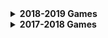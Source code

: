---
---

<details>
 <summary>
  <strong>2018-2019 Games</strong>
 </summary>
 
 <details>
   <summary><strong>
    <a href="Games/2018-2019/game-name">Game Name - by: First L.</a>
   </strong></summary>
 
   A short description of your game goes here.
 
   Playtest Feedback Requests:
   * Question 1.
   * Question 2.
   
   Source: [Repository Name](repository-url)
 </details>
 
  <details>
   <summary><strong>
    <a href="Games/2018-2019/example-dlu">Example - by: Doug U.</a>
   </strong></summary>
   A remake of the classic Pong, with scoring and a UI.
 
   Playtest Feedback Requests:
   * Question 1.
   * Question 2.
   
   Source: [GDP2](https://github.com/DouglasUrner/GDP2) - the game itself is burried deep in the repository, you can go directly to it by following [this link](https://github.com/DouglasUrner/GDP2/tree/master/units/1/assignments/U1.1-pong-in-unity/b-build/level-3/Quarles-Pong-2).
 </details>

</details>

<details>
 <summary>
  <strong>2017-2018 Games</strong>
 </summary>

  * [Bup Blaster: Riley Bennett](https://RileyBennett.github.io/BupBlaster/index.html) --- Bup Blaster is a game in which the player must survive as long as possible by flying around in a spaceship and shooting the angry bups chasing after them.

  * [Spin: Bryan Gates](https://revo1utionn.github.io/GameSpin/index.html) --- Spin is a arcade based mobile game, were you play as an asteroid drifting in space trying to get the highest spin speed.

  * [First game: Matthew Adams](https://adam1354.github.io/FirstGame/index.html) --- I took a game that I played called ever wing and decided to make my own version to it.

  * [Iron Eagles: Jack Stencil]() --- This is a small version of what will be a larger game where the player controlls a spaceship and has to defend against increasing waves of enemies.
  
  * [Ghost&Bee: Jackson]() --- This a minature clone of a mario map. You play as a ghost with a bee following him. "Fallout 76"
  
  * [Dont Get Caught: Teage Aquino](Games/DontGetCaught) --- Use WASD to collect the coin and score a goal to win, but don't get caught by the ghost!
  
  * [Moon Evade: Anthony Feuchtwanger](https://github.com/Buddy312/Adv-Game-Final/) --- This is a small version of what will be a larger game where the player controls rocket and he has to evade left and right to not get hit by the asteroids coming his way and has to survive for as long as possible. When hit it turns off the camera and deletes the Rocket. I would like to expand this to include a 2d version as well. I would also like to add in a 3 life system, but the spawn rate and what is being spawned can be change.
  
  * [Resource Collector: Angel Bowman](Game/ResourceCollector/index.html) --- Resource Collector is a game where you have to try to collect all the resources and avoid running into the blue fish on the ground (its an enemy).
  
  * [Cat Dash: Micah Hargrave](Games/CatDash/index.html) --- Cat Dash is a running game, you have to try and get to end without losing all your lives. Live are taken away when you are hit by a weight, to restore your health collect the gold coins

  * [Bird Maze: Zachary Clay](Games/BirdMaze/index.html) --- Dodge Asteroids in space and arcade as a yellow bird
  
  * [Monstertruck Nw:Nathan Whitney](Games/MonstertruckNw/index.html) --- Use the Monstertruck to collect the 4 coins  
  
  * [Rocket Race: Jakob Farrell](Games/RocketRace/index.html) --- You control a rocket, flying away from a magnet that is constantly chasing you, while doing this you must avoid the physical barriers that slow you down and/or stop you.

  * [Ghost Doors: Victoria Lane](Games/GhostDoors/index.html) --- playing as a ghost you are trying to find the key to let you leave the meadow where you are trapped. beware as there are others wondering there as well and some things are not as they seem.

  * [Galactica: SpecterSans/Deven Deriso](Games/Galactica/index.html) --- A shooter where the camera stays in one place, there's only four slow enemies and a couple of asteroids

  * [truckstop: James Tisdel](Games/truckstop/index.html) --- this game is a small game where the ruls are simple move left and right usin a and d then jump with the space bar, you just want to collect the most amount of coins by the end of the game. at some point there will be a timer added so you can try o beat the clock.

## Variations

<details>
  <summary markdown="span">
    Defender
  </summary>
  
  * [Defender: Doug Urner](https://douglasurner.github.io/prototypes/Defender/index.html) --- I modified this game to use the night sky background, I thought that that would look better with the laser. The next thing I want to fix is the way the game ends.
  
  * [Defender: Matthew Kincaid](https://github.com/Matthew-Kincaid/Matthew-Kincaid.github.io) --- I changed the creation rate for the cannon from 0.4 to 0.25. The next thing i did was change the rotation spped of the player from 25 to 40. Finally I made changed the winner score from 5 to 25. 

  * [Defender: John Fiery](https://JMF1011.github.io/WebGL/index.html) --- I basically changed the score limit and that was pretty much it.  

  * [Defender: Ryan Lay](http://mrclean123.github.io/WebGL/index.html) --- Change Enemy type from an asteroid to somthing else like a space ship 
  
  * [Defender: Allison Maurice](https://allisonmaurice.github.io/WebGL/index.html) --- I changed the speed of the cannon to 40, created a new background with a moon or asteroid, and increased the winner score to 20.

  * [Defender: Dacoda Cummings](https://Daco10.github.io/WebGL/index.html) --- I'll make the background a space type theme and I will make ending more interesting

</details>

<details>
  <summary markdown="span">
    Football
  </summary>
  
* [Football: Hayden Robinson](https://unwantedgamemaker.github.io/Football/index.html) --- I fixed the bugs and changed the playing fiel to make it harder.

* [Football: Kaleb Carbone](FailFasterStudios.github.io") --- I did a bug fix with the goals, and how if you run in to them they add a point. I fixed that and made the game a bit harder and entertaining!

* [football: Colby Starkel](https://ColbyStarkel.github.io/WebGL/index.html) --- I made there be more characters in the game. 
</details>

<details>
  <summary markdown="span">
    Lander
  </summary>
 
 * [Paul Mize: Unorginial slightly editted lander](https://Dr-Bork.GitHub.io/flo/index.html) --- I modified where the rocks sit, later I want to change how many lives there is and how the game truly ends, possibly adding more levels.
    
 * [Lander: Andrew Mattucci](https://andrewmattucci.github.io/Final/index.html) --- I changed a few minor things having to do with rotation and speed of the player. 

 * [Lander: Liam Pratt](https://CaptainLeemo.github.io/buiuld/index.html) --- In "Lander", you have to move a space ship from one point to another. There are obstacles blocking the end point, so it isn't as easy as it sounds.
 
 * [Lander: Alex Young](young0904.github.io lander) --- i changed the speed of the ship so that is it more easier to move around the play area.
 
 * [Lander: Isaiah Montez](https://isaiahmontez.github.io/Lander/index.html)--- work on the controls

 * [Lander: Malcolm Cisler](https://DatCancerousBoi.github.io/WebGL/index.html) --- I edited the controls so it controls smoother. I also made the level more challanging and added a different game over result.
 
</details>

<details>
  <summary markdown="span">
    Maze
  </summary>
  
</details>

<details>
  <summary markdown="span">
    Playground
  </summary>
  
</details>

<details>
  <summary markdown="span">
    Rougelike
  </summary>
  
  * [Rougelike: Heaven Mize](https://myzer0soul0902.github.io/GameBuild/index.html) --- I'm planning on editing Rougelike to have a proper ending.
    
  * [Rougelike: Justin Sewell](https://Starfighter36.github.io/WebGL/index.html) --- Built a second area for the game with enemies and items with a maze.
  
  * [Rougelike: Michael Clauss](https://pclaussmichael.github.io/Games/) --- I made the controls Arrow keys, plan to add more interactions.
  
</details>
   
